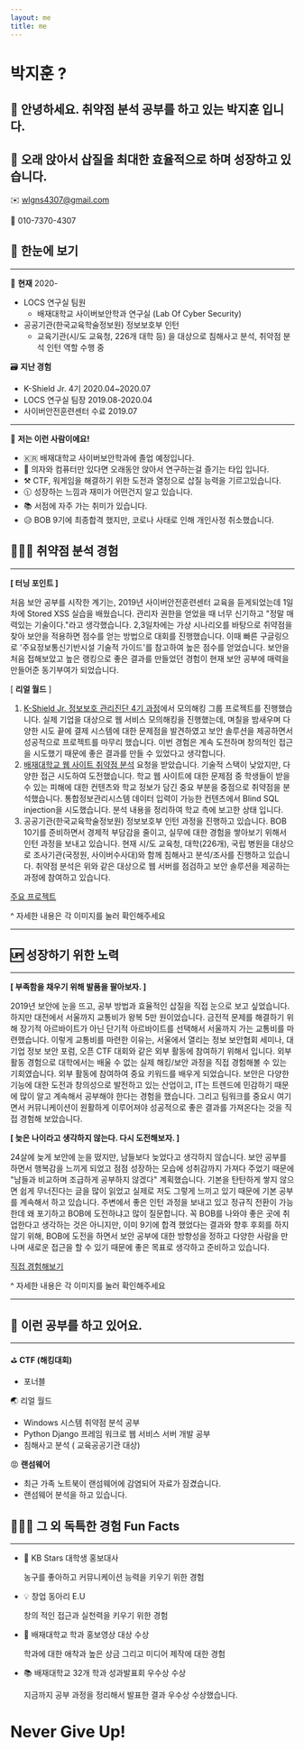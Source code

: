 ```yaml
---
layout: me
title: me
---
```


# 박지훈 ?

## 👋 안녕하세요. 취약점 분석 공부를 하고 있는 박지훈 입니다.

## 💺 오래 앉아서 삽질을 최대한 효율적으로 하며 성장하고 있습니다.

✉️  wlgns4307@gmail.com

📱 010-7370-4307

## 🔎 한눈에 보기

---

👦 **현재** 2020-

- LOCS 연구실 팀원
    - 배재대학교 사이버보안학과 연구실 (Lab Of Cyber Security)
- 공공기관(한국교육학술정보원) 정보보호부 인턴
    - 교육기관(시/도 교육청, 226개 대학 등) 을 대상으로 침해사고 분석, 취약점 분석 인턴 역할 수행 중

🗃 **지난 경험**

- K-Shield Jr. 4기 2020.04~2020.07
- LOCS 연구실 팀장 2019.08-2020.04
- 사이버안전훈련센터 수료 2019.07

---

💫 **저는 이런 사람이에요!** 

- 🇰🇷 배재대학교 사이버보안학과에 졸업 예정입니다.
- 💺 의자와 컴퓨터만 있다면 오래동안 앉아서 연구하는걸 즐기는 타입 입니다.
- ⚒️ CTF, 워게임을 해결하기 위한 도전과 열정으로 삽질 능력을 기르고있습니다.
- 🕦 성장하는 느낌과 재미가 어떤건지 알고 있습니다.
- 📚 서점에 자주 가는 취미가 있습니다.
- 😥 BOB 9기에 최종합격 했지만, 코로나 사태로 인해 개인사정 취소했습니다.

## 👨🏻‍💻  취약점 분석 경험

---

**[ 터닝 포인트 ]**

처음 보안 공부를 시작한 계기는, 2019년 사이버안전훈련센터 교육을 듣게되었는데 1일차에 Stored XSS 실습을 배웠습니다. 관리자 권한을 얻었을 때 너무 신기하고 "정말 매력있는 기술이다."라고 생각했습니다.  2,3일차에는 가상 시나리오를 바탕으로 취약점을 찾아 보안을 적용하면 점수를 얻는 방법으로 대회를 진행했습니다. 이때 빠른 구글링으로 '주요정보통신기반시설 기술적 가이드'를 참고하여 높은 점수를 얻었습니다. 보안을 처음 접해보았고 높은 랭킹으로 좋은 결과를 만들었던 경험이 현재 보안 공부에 매력을 만들어준 동기부여가 되었습니다. 

[ **리얼 월드** ] 

1. [K-Shield Jr. 정보보호 관리진단 4기 과정](https://www.notion.so/K-Shield-Jr-6c268e1ffbc54c779cf3354e215cb9a6)에서 모의해킹 그룹 프로젝트를 진행했습니다. 실제 기업을 대상으로 웹 서비스 모의해킹을 진행했는데, 며칠을 밤새우며 다양한 시도 끝에 결제 시스템에 대한 문제점을 발견하였고 보안 솔루션을 제공하면서 성공적으로 프로젝트를 마무리 했습니다. 이번 경험은 계속 도전하며 창의적인 접근을 시도했기 때문에 좋은 결과를 만들 수 있었다고 생각합니다.
2. [배재대학교 웹 사이트 취약점 분석](https://www.notion.so/35dadfa52bfb45cc89d86e20de3bd215) 요청을 받았습니다. 기술적 스택이 낮았지만, 다양한 접근 시도하여 도전했습니다. 학교 웹 사이트에 대한 문제점 중 학생들이 받을 수 있는 피해에 대한 컨텐츠와 학교 정보가 담긴 중요 부분을 중점으로 취약점을 분석했습니다. 통합정보관리시스템 데이터 입력이 가능한 컨텐츠에서 Blind SQL injection을 시도했습니다.  분석 내용을 정리하여 학교 측에 보고한 상태 입니다.
3. 공공기관(한국교육학술정보원) 정보보호부 인턴 과정을 진행하고 있습니다. BOB 10기를 준비하면서 경제적 부담감을 줄이고, 실무에 대한 경험을 쌓아보기 위해서 인턴 과정을 보내고 있습니다. 현재 시/도 교육청, 대학(226개), 국립 병원을 대상으로 조사기관(국정원, 사이버수사대)와 함께 침해사고 분석/조사를 진행하고 있습니다. 취약점 분석은 위와 같은 대상으로 웹 서버를 점검하고 보안 솔루션을 제공하는 과정에 참여하고 있습니다. 

[주요 프로젝트](https://www.notion.so/25d8b51e2fb84287b17273e62d2498c7)

^ 자세한 내용은 각 이미지를 눌러 확인해주세요

---

## 🆙  성장하기 위한 노력

---

**[ 부족함을 채우기 위해 발품을 팔아보자. ]**

2019년 보안에 눈을 뜨고, 공부 방법과 효율적인 삽질을 직접 눈으로 보고 싶었습니다. 하지만 대전에서 서울까지 교통비가 왕복 5만 원이었습니다. 금전적 문제를 해결하기 위해 장기적 아르바이트가 아닌 단기적 아르바이트를 선택해서 서울까지 가는 교통비를 마련했습니다. 이렇게 교통비를 마련한 이유는, 서울에서 열리는 정보 보안협회 세미나, 대기업 정보 보안 포럼, 오픈 CTF 대회와 같은 외부 활동에 참여하기 위해서 입니다. 외부 활동 경험으로 대학에서는 배울 수 없는 실제 해킹/보안 과정을 직접 경험해볼 수 있는 기회였습니다. 외부 활동에 참여하여 중요 키워드를 배우게 되었습니다. 보안은 다양한 기능에 대한 도전과 창의성으로 발전하고 있는 산업이고, IT는 트렌드에 민감하기 때문에 많이 알고 계속해서 공부해야 한다는 경험을 했습니다. 그리고 팀워크를 중요시 여기면서 커뮤니케이션이 원활하게 이루어져야 성공적으로 좋은 결과를 가져온다는 것을 직접 경험해 보았습니다. 

**[ 늦은 나이라고 생각하지 않는다. 다시 도전해보자. ]**

24살에 늦게 보안에 눈을 떴지만, 남들보다 늦었다고 생각하지 않습니다. 보안 공부를 하면서 행복감을 느끼게 되었고 점점 성장하는 모습에 성취감까지 가져다 주었기 때문에 "남들과 비교하며 조급하게 공부하지 않겠다" 계획했습니다. 기본을 탄탄하게 쌓지 않으면 쉽게 무너진다는 글을 많이 읽었고 실제로 저도 그렇게 느끼고 있기 때문에 기본 공부를 계속해서 하고 있습니다. 주변에서 좋은 인턴 과정을 보내고 있고 정규직 전환이 가능한데 왜 포기하고 BOB에 도전하냐고 많이 질문합니다.  꼭 BOB를 나와야 좋은 곳에 취업한다고 생각하는 것은 아니지만, 이미 9기에 합격 했었다는 결과와 향후 후회를 하지 않기 위해, BOB에 도전을 하면서 보안 공부에 대한 방향성을 정하고 다양한 사람을 만나며 새로운 접근을 할 수 있기 때문에 좋은 목표로 생각하고 준비하고 있습니다. 

[직접 경험해보기](https://www.notion.so/d2c8afea746e4f31bb06b803956a06c6)

^ 자세한 내용은 각 이미지를 눌러 확인해주세요

---

## 💫 이런 공부를 하고 있어요.

---

⛳ **CTF (해킹대회)**

- 포너블

🌏 리얼 월드

- Windows 시스템 취약점 분석 공부
- Python Django 프레임 워크로 웹 서비스  서버 개발 공부
- 침해사고 분석 ( 교육공공기관 대상)

😡 **랜섬웨어**

- 최근 가족 노트북이 랜섬웨어에 감염되어 자료가 잠겼습니다.
- 랜섬웨어 분석을 하고 있습니다.

## 🤹🏻‍♀️ 그 외 독특한 경험 Fun Facts

---

- 🏀 KB Stars 대학생 홍보대사

    농구를 좋아하고 커뮤니케이션 능력을 키우기 위한 경험

- 💡 창업 동아리 E.U

    창의 적인 접근과 실천력을 키우기 위한 경험

- 💯 배재대학교 학과 홍보영상 대상 수상

    학과에 대한 애착과 높은 상금 그리고 미디어 제작에 대한 경험 

- 📚 배재대학교 32개 학과 성과발표회 우수상 수상

    지금까지 공부 과정을 정리해서 발표한 결과 우수상 수상했습니다.

# Never Give Up!
